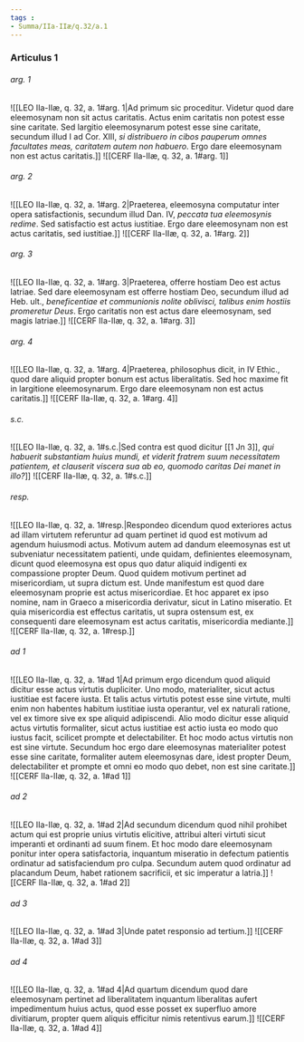 ```yaml
---
tags : 
- Summa/IIa-IIæ/q.32/a.1
---
```


### Articulus 1

###### arg. 1
![[LEO IIa-IIæ, q. 32, a. 1#arg. 1|Ad primum sic proceditur. Videtur quod dare eleemosynam non sit actus caritatis. Actus enim caritatis non potest esse sine caritate. Sed largitio eleemosynarum potest esse sine caritate, secundum illud I ad Cor. XIII, *si distribuero in cibos pauperum omnes facultates meas, caritatem autem non habuero*. Ergo dare eleemosynam non est actus caritatis.]]
![[CERF IIa-IIæ, q. 32, a. 1#arg. 1]]

###### arg. 2
![[LEO IIa-IIæ, q. 32, a. 1#arg. 2|Praeterea, eleemosyna computatur inter opera satisfactionis, secundum illud Dan. IV, *peccata tua eleemosynis redime*. Sed satisfactio est actus iustitiae. Ergo dare eleemosynam non est actus caritatis, sed iustitiae.]]
![[CERF IIa-IIæ, q. 32, a. 1#arg. 2]]

###### arg. 3
![[LEO IIa-IIæ, q. 32, a. 1#arg. 3|Praeterea, offerre hostiam Deo est actus latriae. Sed dare eleemosynam est offerre hostiam Deo, secundum illud ad Heb. ult., *beneficentiae et communionis nolite oblivisci, talibus enim hostiis promeretur Deus*. Ergo caritatis non est actus dare eleemosynam, sed magis latriae.]]
![[CERF IIa-IIæ, q. 32, a. 1#arg. 3]]

###### arg. 4
![[LEO IIa-IIæ, q. 32, a. 1#arg. 4|Praeterea, philosophus dicit, in IV Ethic., quod dare aliquid propter bonum est actus liberalitatis. Sed hoc maxime fit in largitione eleemosynarum. Ergo dare eleemosynam non est actus caritatis.]]
![[CERF IIa-IIæ, q. 32, a. 1#arg. 4]]

###### s.c.
![[LEO IIa-IIæ, q. 32, a. 1#s.c.|Sed contra est quod dicitur [[1 Jn 3]], *qui habuerit substantiam huius mundi, et viderit fratrem suum necessitatem patientem, et clauserit viscera sua ab eo, quomodo caritas Dei manet in illo?*]]
![[CERF IIa-IIæ, q. 32, a. 1#s.c.]]

###### resp.
![[LEO IIa-IIæ, q. 32, a. 1#resp.|Respondeo dicendum quod exteriores actus ad illam virtutem referuntur ad quam pertinet id quod est motivum ad agendum huiusmodi actus. Motivum autem ad dandum eleemosynas est ut subveniatur necessitatem patienti, unde quidam, definientes eleemosynam, dicunt quod eleemosyna est opus quo datur aliquid indigenti ex compassione propter Deum. Quod quidem motivum pertinet ad misericordiam, ut supra dictum est. Unde manifestum est quod dare eleemosynam proprie est actus misericordiae. Et hoc apparet ex ipso nomine, nam in Graeco a misericordia derivatur, sicut in Latino miseratio. Et quia misericordia est effectus caritatis, ut supra ostensum est, ex consequenti dare eleemosynam est actus caritatis, misericordia mediante.]]
![[CERF IIa-IIæ, q. 32, a. 1#resp.]]

###### ad 1
![[LEO IIa-IIæ, q. 32, a. 1#ad 1|Ad primum ergo dicendum quod aliquid dicitur esse actus virtutis dupliciter. Uno modo, materialiter, sicut actus iustitiae est facere iusta. Et talis actus virtutis potest esse sine virtute, multi enim non habentes habitum iustitiae iusta operantur, vel ex naturali ratione, vel ex timore sive ex spe aliquid adipiscendi. Alio modo dicitur esse aliquid actus virtutis formaliter, sicut actus iustitiae est actio iusta eo modo quo iustus facit, scilicet prompte et delectabiliter. Et hoc modo actus virtutis non est sine virtute. Secundum hoc ergo dare eleemosynas materialiter potest esse sine caritate, formaliter autem eleemosynas dare, idest propter Deum, delectabiliter et prompte et omni eo modo quo debet, non est sine caritate.]]
![[CERF IIa-IIæ, q. 32, a. 1#ad 1]]

###### ad 2
![[LEO IIa-IIæ, q. 32, a. 1#ad 2|Ad secundum dicendum quod nihil prohibet actum qui est proprie unius virtutis elicitive, attribui alteri virtuti sicut imperanti et ordinanti ad suum finem. Et hoc modo dare eleemosynam ponitur inter opera satisfactoria, inquantum miseratio in defectum patientis ordinatur ad satisfaciendum pro culpa. Secundum autem quod ordinatur ad placandum Deum, habet rationem sacrificii, et sic imperatur a latria.]]
![[CERF IIa-IIæ, q. 32, a. 1#ad 2]]

###### ad 3
![[LEO IIa-IIæ, q. 32, a. 1#ad 3|Unde patet responsio ad tertium.]]
![[CERF IIa-IIæ, q. 32, a. 1#ad 3]]

###### ad 4
![[LEO IIa-IIæ, q. 32, a. 1#ad 4|Ad quartum dicendum quod dare eleemosynam pertinet ad liberalitatem inquantum liberalitas aufert impedimentum huius actus, quod esse posset ex superfluo amore divitiarum, propter quem aliquis efficitur nimis retentivus earum.]]
![[CERF IIa-IIæ, q. 32, a. 1#ad 4]]

